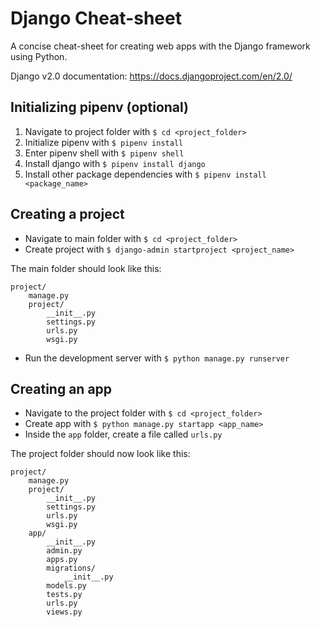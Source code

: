 # Django Cheat-sheet
A concise cheat-sheet for creating web apps with the Django framework using Python.

Django v2.0 documentation: https://docs.djangoproject.com/en/2.0/

## Initializing pipenv (optional)
1. Navigate to project folder with `$ cd <project_folder>`
2. Initialize pipenv with `$ pipenv install`
3. Enter pipenv shell with `$ pipenv shell`
4. Install django with `$ pipenv install django`
5. Install other package dependencies with `$ pipenv install <package_name>`

## Creating a project
- Navigate to main folder with `$ cd <project_folder>`
- Create project with `$ django-admin startproject <project_name>`

The main folder should look like this:
```
project/
    manage.py
    project/
        __init__.py
        settings.py
        urls.py
        wsgi.py
```
- Run the development server with `$ python manage.py runserver`

## Creating an app
- Navigate to the project folder with  `$ cd <project_folder>`
- Create app with  `$ python manage.py startapp <app_name>`
- Inside the `app` folder, create a file called `urls.py`

The project folder should now look like this:
```
project/
    manage.py
    project/
        __init__.py
        settings.py
        urls.py
        wsgi.py
	app/
	    __init__.py
	    admin.py
	    apps.py
	    migrations/
	        __init__.py
	    models.py
	    tests.py
	    urls.py
	    views.py
```
